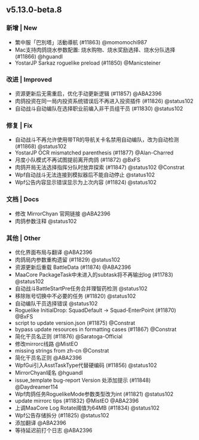 ## v5.13.0-beta.8

### 新增 | New

* 繁中服「巴別塔」活動導航 (#11863) @momomochi987
* Mac支持肉鸽烧水参数配置: 烧水购物、烧水奖励选择、烧水分队选择 (#11866) @hguandl
* YostarJP Sarkaz roguelike preload (#11850) @Manicsteiner

### 改进 | Improved

* 资源更新后无需重启，优化手动更新逻辑 (#11857) @ABA2396
* 肉鸽投资在同一局内投资系统错误后不再进入投资插件 (#11826) @status102
* 自动战斗自动编队在选择职业前编入非干员组干员 (#11830) @status102

### 修复 | Fix

* 自动战斗不再允许使用带TR的导航关卡名禁用自动编队，改为自动检测 (#11868) @status102
* YostarJP OCR mismatched parenthesis (#11877) @Alan-Charred
* 月度小队模式不再试图提前离开肉鸽 (#11872) @BxFS
* 肉鸽开局无法选择指挥分队时放弃探索 (#11847) @status102 @Constrat
* Wpf自动战斗无法连接到模拟器后不能自动停止 @status102
* Wpf公告内容显示错误显示为上次内容 (#11824) @status102

### 文档 | Docs

* 修改 MirrorChyan 官网链接 @ABA2396
* 肉鸽参数注释 @status102

### 其他 | Other

* 优化界面布局与翻译 @ABA2396
* 肉鸽局内参数重构遗留 (#11829) @status102
* 资源更新后重载 BattleData (#11874) @ABA2396
* MaaCore PackageTask中未进入的subtask将不再输出log (#11783) @status102
* 自动战斗BattleStartPre任务合并理智药检测 @status102
* 移除账号切换中不必要的任务 (#11820) @status102
* 自动编队干员选择错误 @status102
* Roguelike InitialDrop: SquadDefault -> Squad-EnterPoint (#11870) @BxFS
* script to update version.json (#11875) @Constrat
* bypass update resources in formatting cases (#11867) @Constrat
* 简化干员名正则 (#11876) @Saratoga-Official
* 修改mirrorc线路 @MistEO
* missing strings from zh-cn @Constrat
* 简化干员名正则 @ABA2396
* WpfGui引入AsstTaskType代替硬编码 (#11856) @status102
* MirrorChyan域名 @hguandl
* issue_template bug-report Version 处添加提示 (#11848) @Daydreamer114
* Wpf肉鸽任务RoguelikeMode参数类型改为int (#11821) @status102
* update mirrorc tips (#11832) @MistEO @ABA2396
* 上调MaaCore Log Rotate阈值为64MB (#11834) @status102
* Wpf公告存储拆分 (#11825) @status102
* 添加翻译 @ABA2396
* 等待延迟前打个日志 @ABA2396
